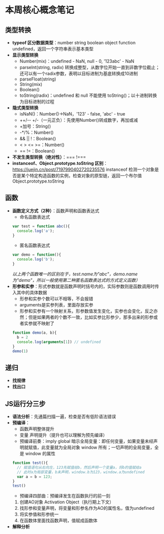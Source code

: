 # 本周核心概念笔记

## 类型转换

- **typeof 区分数据类型**：number string boolean object function undefined，返回一个字符串表示基本类型
- **显示类型转换**
  - Number(mix)：undefined - NaN, null - 0, '123abc' - NaN
  - parseInt(string, radix) 转换成整型，从数字位开始一直到非数字位截止；还可以有一个radix参数，表明以目标进制为基底转换成10进制
  - parseFloat(string)
  - String(mix)
  - Boolean()
  - toString(radix)：undefined 和 null 不能使用 toString()；以十进制转换为目标进制的过程
- **隐式类型转换**
  - isNaN()：Number()->NaN，'123' - false, 'abc' - true
  - ++/-- +/-（一元正负）：先使用Number()转成数字，再加或减
  - +加号：String()
  - -*/%：Number()
  - && || !：Boolean()
  - < > <= >=：Number()
  - == !=：Boolean()
- **不发生类型转换（绝对性）**：=== !===
- **instanceof、Object.prototype.toString 区别**：https://juejin.cn/post/7197990402720235576
  instanceof 检测一个对象是否是某个特定构造函数的实例，检查对象的原型链，返回一个布尔值
  Object.prototype.toString

## 函数

- **函数定义方式（2种）**：函数声明和函数表达式 
  - 命名函数表达式
  ```javascript
  var test = function abc(){
    console.log('a');
  }
  ```
  - 匿名函数表达式
  ```javascript
  var demo = function(){
    console.log('b');
  }
  ```
  *以上两个函数唯一的区别在于，test.name为"abc"，demo.name为"demo"，所以一般使用第二种匿名函数表达式的方式定义函数）*
- **形参和实参**：形式参数就是函数声明时括号内的，实际参数则是函数调用时传入其中的具体数据
  - 形参和实参个数可以不相等，不会报错
  - arguments是实参列表，里面存放实参
  - 形参和实参有一个映射关系，形参数值发生变化，实参也会变化，反之亦然；但是如果两者的个数不一致，比如实参比形参少，那多出来的形参或者实参就不映射了
  ```javascript
  function demo(a, b){
    b = 2
    console.log(arguments[1]) // undefined
  }
  demo(1)
  ```

## 递归
- **找规律**
- **找出口**

## JS运行分三步
- **语法分析**：先通篇扫描一遍，检查是否有低阶语法错误
- **预编译**：
  - 函数声明整体提升
  - 变量 声明提升（提升也可以理解为预先编译）
  - 预编译前奏：imply global 暗示全局变量：即任何变量，如果变量未经声明就赋值，此变量就为全局对象 window 所有；一切声明的全局变量，全是 window 的属性
  ```javascript
  function test(){
    // 赋值语句从右向左，123先赋值给b，然后声明一个变量a，将b的值赋给a
    // 此时a为局部变量，b未声明，window.b为123，window.a为undefined
    var a = b = 123; 
  }
  test()
  ```
  - 预编译四部曲：预编译发生在函数执行的前一刻
  1. 创建AO对象 Activation Object（执行期上下文）
  2. 找形参和变量声明，将变量和形参名作为AO的属性名，值为undefined
  3. 将实参值和形参统一
  4. 在函数体里面找函数声明，值赋成函数体
- **解释分析**


